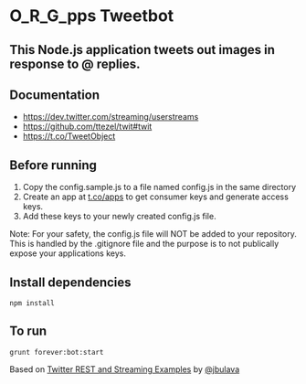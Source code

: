 O\_R\_G\_pps Tweetbot
=========================

This Node.js application tweets out images in response to @ replies.
------------

Documentation
------------
 - https://dev.twitter.com/streaming/userstreams
 - https://github.com/ttezel/twit#twit
 - https://t.co/TweetObject

Before running
------------
 1. Copy the config.sample.js to a file named config.js in the same directory
 2. Create an app at [t.co/apps](https://t.co/apps) to get consumer keys and generate access keys.
 3. Add these keys to your newly created config.js file.

Note: For your safety, the config.js file will NOT be added to your repository.  This is handled by the .gitignore file and the purpose is to not publically expose your applications keys.

Install dependencies
------------
	npm install

To run
-----------
    grunt forever:bot:start

Based on [Twitter REST and Streaming Examples](https://github.com/jbulava/twitter-api-examples) by [@jbulava](https://twitter.com/jbulava)
